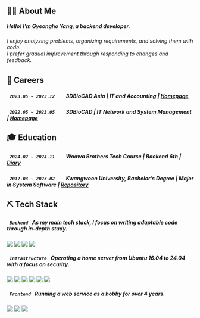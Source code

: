 ## 🙍‍♂️ About Me

##### Hello! I'm Gyeongho Yang, a backend developer.
<h6>
  I enjoy analyzing problems, organizing requirements, and solving them with code.<br>
  I prefer gradual improvement through responding to changes and feedback.
</h6>

## 💼 Careers

##### `  2023.05 ~ 2023.12  ` <img width="16" src="https://3dbiocad.com/cdn/shop/files/3D.png?width=16" /> 3DBioCAD Asia | IT and Accounting | [Homepage](https://3dbiocadasia.com)
##### `  2022.05 ~ 2023.05  ` <img width="16" src="https://3dbiocad.com/cdn/shop/files/3D.png?width=16" /> 3DBioCAD | IT Network and System Management | [Homepage](https://3dbiocad.com)

## 🎓 Education

##### `  2024.02 ~ 2024.11  ` <img width="16" src="https://apply.techcourse.co.kr/favicon.ico" /> Woowa Brothers Tech Course | Backend 6th | [Diary](https://velog.io/@chch1213/series/woteco-6-precourse)
##### `  2017.03 ~ 2023.02  ` <img width="16" src="https://www.kw.ac.kr/ko/img/favicon.ico" /> Kwangwoon University, Bachelor’s Degree | Major in System Software | [Repository](https://github.com/geoje/KwUniversity)

## ⛏️ Tech Stack

##### `  Backend  ` As my main tech stack, I focus on writing adaptable code through in-depth study.

![](https://img.shields.io/badge/Redis-FF4438?logo=redis&style=flat-square&logoColor=white)
![](https://img.shields.io/badge/Swagger-85EA2D?logo=swagger&style=flat-square&logoColor=black)
![](https://img.shields.io/badge/Spring%20Boot-6DB33F?logo=springboot&style=flat-square&logoColor=white)
![](https://img.shields.io/badge/MySQL-4479A1?logo=mysql&style=flat-square&logoColor=white)

##### `  Infrastructure  ` Operating a home server from Ubuntu 16.04 to 24.04 with a focus on security.

![](https://img.shields.io/badge/Grafana-F46800?logo=grafana&style=flat-square&logoColor=white)
![](https://img.shields.io/badge/Ubuntu-E95420?logo=Ubuntu&style=flat-square&logoColor=white)
![](https://img.shields.io/badge/NGINX-009639?logo=nginx&style=flat-square&logoColor=white)
![](https://img.shields.io/badge/Docker-2496ED?logo=docker&style=flat-square&logoColor=white)
![](https://img.shields.io/badge/AWS%20ELB-8C4FFF?logo=awselasticloadbalancing&style=flat-square&logoColor=white)
![](https://img.shields.io/badge/GitHub%20Actions-181717?logo=github&style=flat-square&logoColor=white)

##### `  Frontend  ` Running a web service as a hobby for over 4 years.

![](https://img.shields.io/badge/React-61DAFB?logo=react&style=flat-square&logoColor=black)
![](https://img.shields.io/badge/Chakra%20UI-319795?logo=chakraui&style=flat-square&logoColor=white)
![](https://img.shields.io/badge/Redux%20Toolkit-764ABC?logo=redux&style=flat-square&logoColor=white)
